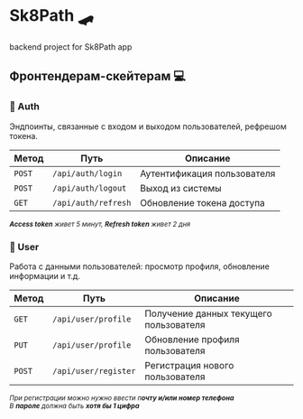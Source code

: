 # Sk8Path 🛹

backend project for Sk8Path app

## Фронтендерам-скейтерам 💻

### 🔐 Auth

Эндпоинты, связанные с входом и выходом пользователей, рефрешом токена.

| Метод  | Путь                | Описание                    |
| ------ | ------------------- | --------------------------- |
| `POST` | `/api/auth/login`   | Аутентификация пользователя |
| `POST` | `/api/auth/logout`  | Выход из системы            |
| `GET`  | `/api/auth/refresh` | Обновление токена доступа   |

<sub>_**Access token** живет 5 минут, **Refresh token** живет 2 дня_</sub>

### 👤 User

Работа с данными пользователей: просмотр профиля, обновление информации и т.д.

| Метод  | Путь                 | Описание                               |
| ------ | -------------------- | -------------------------------------- |
| `GET`  | `/api/user/profile`  | Получение данных текущего пользователя |
| `PUT`  | `/api/user/profile`  | Обновление профиля пользователя        |
| `POST` | `/api/user/register` | Регистрация нового пользователя        |

<sub>_При регистрации можно нужно ввести п**очту и/или номер телефона**_</sub> \
<sub>_В **пароле** должна быть **хотя бы 1 цифра**_</sub>
